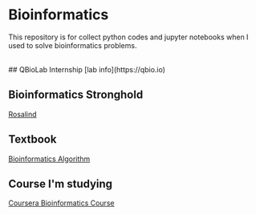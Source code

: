 # Bioinformatics

This repository is for collect python codes and jupyter notebooks when I used to solve bioinformatics problems.  

<br/>
## QBioLab Internship
[lab info](https://qbio.io)

## Bioinformatics Stronghold

[Rosalind](https://rosalind.info/problems/tree-view/)

## Textbook

[Bioinformatics Algorithm](https://www.bioinformaticsalgorithms.org/bioinformatics-chapter-1)

###

## Course I'm studying

[Coursera Bioinformatics Course](https://www.coursera.org/specializations/bioinformatics)
